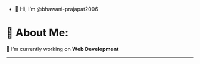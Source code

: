 - 👋 Hi, I’m @bhawani-prajapat2006
# 💫 About Me:
🔭 I’m currently working on **Web Development**  


---

<!-- Optional: Add visitor count or social links below -->

<!-- ![Visitor Count](https://komarev.com/ghpvc/?username=bhawani-prajpat2006&style=flat-square&color=blue) -->

<!---
bhawani-prajapat2006/bhawani-prajapat2006 is a ✨ special ✨ repository because its `README.md` (this file) appears on your GitHub profile.
You can click the Preview link to take a look at your changes.
--->
